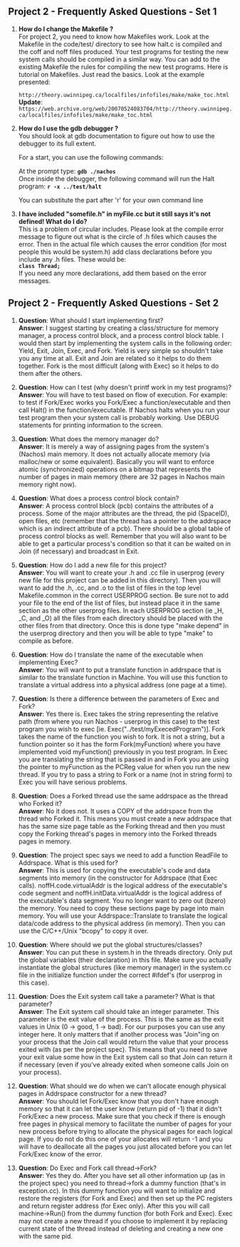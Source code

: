 ## Project 2 - Frequently Asked Questions - Set 1

1. **How do I change the Makefile ?**  
   For project 2, you need to know how Makefiles work. Look at the Makefile in the code/test/ directory to see how halt.c is compiled and the coff and noff files produced. Your test programs for testing the new system calls should be compiled in a similar way. You can add to the existing Makefile the rules for compiling the new test programs. Here is tutorial on Makefiles. Just read the basics. Look at the example presented:

   `http://theory.uwinnipeg.ca/localfiles/infofiles/make/make_toc.html`
   **Update**:  
   `https://web.archive.org/web/20070524083704/http://theory.uwinnipeg.ca/localfiles/infofiles/make/make_toc.html`


2. **How do I use the gdb debugger ?**  
   You should look at gdb documentation to figure out how to use the debugger to its full extent.

   For a start, you can use the following commands: 

   At the prompt type: **`gdb ./nachos`**  
   Once inside the debugger, the following command will run the Halt program: **`r -x ../test/halt`**

   You can substitute the part after 'r' for your own command line


3. **I have included "somefile.h" in myFile.cc but it still says it's not defined! What do I do?**  
   This is a problem of circular includes. Please look at the compile error message to figure out what is the circle of .h files which causes the error. Then in the actual file which causes the error condition (for most people this would be system.h) add class declarations before you include any .h files. These would be:  
   **`class Thread;`**  
   If you need any more declarations, add them based on the error messages.


## Project 2 - Frequently Asked Questions - Set 2

1. **Question**: What should I start implementing first?  
   **Answer**: I suggest starting by creating a class/structure for memory manager, a process control block, and a process control block table. I would then start by implementing the system calls in the following order: Yield, Exit, Join, Exec, and Fork. Yield is very simple so shouldn't take you any time at all. Exit and Join are related so it helps to do them together. Fork is the most difficult (along with Exec) so it helps to do them after the others.

2. **Question**: How can I test (why doesn't printf work in my test programs)?  
   **Answer**: You will have to test based on flow of execution. For example: to test if Fork/Exec works you Fork/Exec a function/executable and then call Halt() in the function/executable. If Nachos halts when you run your test program then your system call is probably working. Use DEBUG statements for printing information to the screen.

3. **Question**: What does the memory manager do?  
   **Answer**: It is merely a way of assigning pages from the system's (Nachos) main memory. It does not actually allocate memory (via malloc/new or some equivalent). Basically you will want to enforce atomic (synchronized) operations on a bitmap that represents the number of pages in main memory (there are 32 pages in Nachos main memory right now).

4. **Question**: What does a process control block contain?  
   **Answer**: A process control block (pcb) contains the attributes of a process. Some of the major attributes are the thread, the pid (SpaceID), open files, etc (remember that the thread has a pointer to the addrspace which is an indirect attribute of a pcb). There should be a global table of process control blocks as well. Remember that you will also want to be able to get a particular process's condition so that it can be waited on in Join (if necessary) and broadcast in Exit.

5. **Question**: How do I add a new file for this project?  
   **Answer**: You will want to create your .h and .cc file in userprog (every new file for this project can be added in this directory). Then you will want to add the .h, .cc, and .o to the list of files in the top level Makefile.common in the correct USERPROG section. Be sure not to add your file to the end of the list of files, but instead place it in the same section as the other userprog files. In each USERPROG section (ie _H, _C, and _O) all the files from each directory should be placed with the other files from that directory. Once this is done type "make depend" in the userprog directory and then you will be able to type "make" to compile as before.

6. **Question**: How do I translate the name of the executable when implementing Exec?  
   **Answer**: You will want to put a translate function in addrspace that is similar to the translate function in Machine. You will use this function to translate a virtual address into a physical address (one page at a time).

7. **Question**: Is there a difference between the parameters of Exec and Fork?  
   **Answer**: Yes there is. Exec takes the string representing the relative path (from where you run Nachos - userprog in this case) to the test program you wish to exec [ie. Exec("../test/myExecedProgram")]. Fork takes the name of the function you wish to fork. It is not a string, but a function pointer so it has the form Fork(myFunction) where you have implemented void myFunction() previously in you test program. In Exec you are translating the string that is passed in and in Fork you are using the pointer to myFunction as the PCReg value for when you run the new thread. If you try to pass a string to Fork or a name (not in string form) to Exec you will have serious problems.

8. **Question**: Does a Forked thread use the same addrspace as the thread who Forked it?  
   **Answer**: No it does not. It uses a COPY of the addrspace from the thread who Forked it. This means you must create a new addrspace that has the same size page table as the Forking thread and then you must copy the Forking thread's pages in memory into the Forked threads pages in memory.

9. **Question**: The project spec says we need to add a function ReadFile to Addrspace. What is this used for?  
   **Answer**: This is used for copying the executable's code and data segments into memory (in the constructor for Addrspace (that Exec calls). noffH.code.virtualAddr is the logical address of the executable's code segment and noffH.initData.virtualAddr is the logical address of the executable's data segment. You no longer want to zero out (bzero) the memory. You need to copy these sections page by page into main memory. You will use your Addrspace::Translate to translate the logical data/code address to the physical address (in memory). Then you can use the C/C++/Unix "bcopy" to copy it over.

10. **Question**: Where should we put the global structures/classes?  
    **Answer**: You can put these in system.h in the threads directory. Only put the global variables (their declaration) in this file. Make sure you actually instantiate the global structures (like memory manager) in the system.cc file in the initialize function under the correct #ifdef's (for userprog in this case).

11. **Question**: Does the Exit system call take a parameter? What is that parameter?  
    **Answer**: The Exit system call should take an integer parameter. This parameter is the exit value of the process. This is the same as the exit values in Unix (0 -> good, 1 -> bad). For our purposes you can use any integer here. It only matters that if another process was "Join"ing on your process that the Join call would return the value that your process exited with (as per the project spec). This means that you need to save your exit value some how in the Exit system call so that Join can return it if necessary (even if you've already exited when someone calls Join on your process).

12. **Question**: What should we do when we can't allocate enough physical pages in Addrspace constructor for a new thread?  
    **Answer**: You should let Fork/Exec know that you don't have enough memory so that it can let the user know (return pid of -1) that it didn't Fork/Exec a new process. Make sure that you check if there is enough free pages in physical memory to facilitate the number of pages for your new process before trying to allocate the physical pages for each logical page. If you do not do this one of your allocates will return -1 and you will have to deallocate all the pages you just allocated before you can let Fork/Exec know of the error.

13. **Question**: Do Exec and Fork call thread->Fork?  
    **Answer**: Yes they do. After you have set all other information up (as in the project spec) you need to thread->fork a dummy function (that's in exception.cc). In this dummy function you will want to initialize and restore the registers (for Fork and Exec) and then set up the PC registers and return register address (for Exec only). After this you will call machine->Run() from the dummy function (for both Fork and Exec). Exec may not create a new thread if you choose to implement it by replacing current state of the thread instead of deleting and creating a new one with the same pid.


